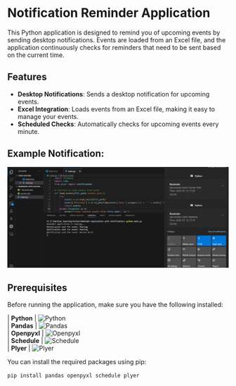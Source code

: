 # Notification Reminder Application

This Python application is designed to remind you of upcoming events by sending desktop notifications. Events are loaded from an Excel file, and the application continuously checks for reminders that need to be sent based on the current time.

## Features

- **Desktop Notifications**: Sends a desktop notification for upcoming events.
- **Excel Integration**: Loads events from an Excel file, making it easy to manage your events.
- **Scheduled Checks**: Automatically checks for upcoming events every minute.
## Example Notification:

<img src="output.png">


## Prerequisites

Before running the application, make sure you have the following installed:

| **Python**    | ![Python](https://img.shields.io/badge/Python-306998?style=for-the-badge&logo=python&logoColor=white&color=306998) <br>
| **Pandas**    | ![Pandas](https://img.shields.io/badge/Pandas-150458?style=for-the-badge&logo=pandas&logoColor=white&color=150458) <br>
| **Openpyxl**  | ![Openpyxl](https://img.shields.io/badge/Openpyxl-215732?style=for-the-badge&color=215732) <br>
| **Schedule**  | ![Schedule](https://img.shields.io/badge/Schedule-0A9396?style=for-the-badge&color=0A9396) <br>
| **Plyer**     | ![Plyer](https://img.shields.io/badge/Plyer-FF6F61?style=for-the-badge&color=FF6F61) 

You can install the required packages using pip:

```bash
pip install pandas openpyxl schedule plyer
